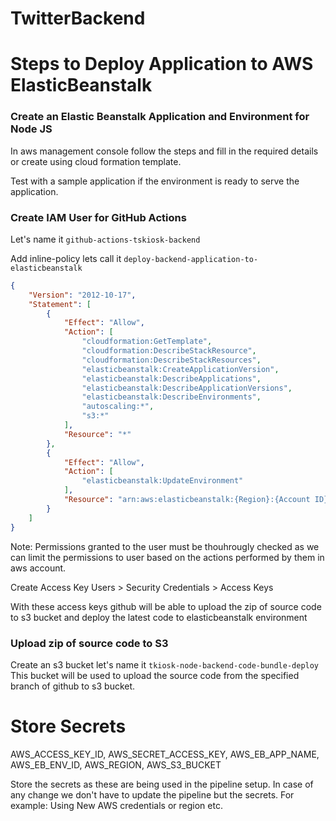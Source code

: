 # TwitterBackend

# Steps to Deploy Application to AWS ElasticBeanstalk

### Create an Elastic Beanstalk Application and Environment for Node JS
In aws management console follow the steps and fill in the required details or create using cloud formation template.

Test with a sample application if the environment is ready to serve the application.

### Create IAM User for GitHub Actions
Let's name it `github-actions-tskiosk-backend`

Add inline-policy lets call it `deploy-backend-application-to-elasticbeanstalk`
```json
{
	"Version": "2012-10-17",
	"Statement": [
		{
			"Effect": "Allow",
			"Action": [
				"cloudformation:GetTemplate",
				"cloudformation:DescribeStackResource",
				"cloudformation:DescribeStackResources",
				"elasticbeanstalk:CreateApplicationVersion",
				"elasticbeanstalk:DescribeApplications",
				"elasticbeanstalk:DescribeApplicationVersions",
				"elasticbeanstalk:DescribeEnvironments",
				"autoscaling:*",
				"s3:*"
			],
			"Resource": "*"
		},
		{
			"Effect": "Allow",
			"Action": [
				"elasticbeanstalk:UpdateEnvironment"
			],
			"Resource": "arn:aws:elasticbeanstalk:{Region}:{Account ID}:environment/{Application Name}/{Environment Name}"
		}
	]
}
```

Note: Permissions granted to the user must be thouhrougly checked as we can limit the permissions to user based on the actions performed by them in aws account.

Create Access Key
    Users > Security Credentials > Access Keys

With these access keys github will be able to upload the zip of source code to s3 bucket and deploy the latest code to elasticbeanstalk environment

### Upload zip of source code to S3
Create an s3 bucket let's name it `tkiosk-node-backend-code-bundle-deploy`
This bucket will be used to upload the source code from the specified branch of github to s3 bucket.

# Store Secrets
AWS_ACCESS_KEY_ID, AWS_SECRET_ACCESS_KEY, AWS_EB_APP_NAME, AWS_EB_ENV_ID, AWS_REGION, AWS_S3_BUCKET

Store the secrets as these are being used in the pipeline setup.
In case of any change we don't have to update the pipeline but the secrets.
For example: Using New AWS credentials or region etc.



	